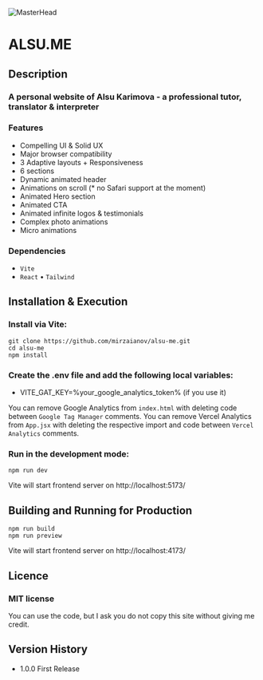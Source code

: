 ![MasterHead](./head.gif)

# ALSU.ME

## Description

### A personal website of Alsu Karimova - a professional tutor, translator & interpreter

### Features

- Compelling UI & Solid UX
- Major browser compatibility
- 3 Adaptive layouts + Responsiveness
- 6 sections
- Dynamic animated header
- Animations on scroll (\* no Safari support at the moment)
- Animated Hero section
- Animated CTA
- Animated infinite logos & testimonials
- Complex photo animations
- Micro animations

### Dependencies

- `Vite`
- `React` • `Tailwind`

## Installation & Execution

### Install via Vite:

    git clone https://github.com/mirzaianov/alsu-me.git
    cd alsu-me
    npm install

### Create the .env file and add the following local variables:

- VITE_GAT_KEY=%your_google_analytics_token% (if you use it)

You can remove Google Analytics from `index.html` with deleting code between `Google Tag Manager` comments.
You can remove Vercel Analytics from `App.jsx` with deleting the respective import and code between `Vercel Analytics` comments.

### Run in the development mode:

    npm run dev

Vite will start frontend server on http://localhost:5173/

## Building and Running for Production

    npm run build
    npm run preview

Vite will start frontend server on http://localhost:4173/

## Licence

### MIT license

You can use the code, but I ask you do not copy this site without giving me credit.

## Version History

- 1.0.0 First Release

